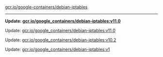 [gcr.io/google-containers/debian-iptables](https://hub.docker.com/r/cruse/debian-iptables/tags/) 

----
**Update: [gcr.io/google_containers/debian-iptables:v11.0](https://hub.docker.com/r/cruse/debian-iptables/tags/)**

Update: [gcr.io/google_containers/debian-iptables:v11.0](https://hub.docker.com/r/cruse/debian-iptables/tags/)

Update: [gcr.io/google_containers/debian-iptables:v10.2](https://hub.docker.com/r/cruse/debian-iptables/tags/)

Update: [gcr.io/google_containers/debian-iptables:v1](https://hub.docker.com/r/cruse/debian-iptables/tags/)

